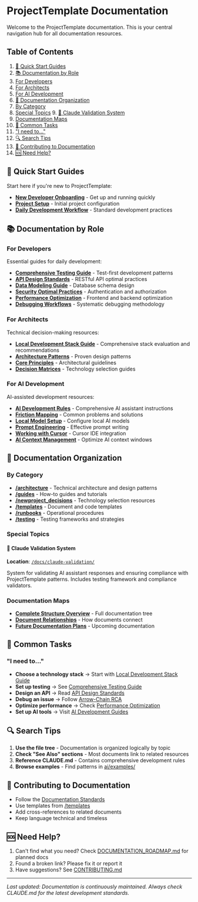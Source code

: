 # ProjectTemplate Documentation

Welcome to the ProjectTemplate documentation. This is your central navigation hub for all documentation resources.

## Table of Contents

1. [🚀 Quick Start Guides](#-quick-start-guides)
2. [📚 Documentation by Role](#-documentation-by-role)
  3. [For Developers](#for-developers)
  4. [For Architects](#for-architects)
  5. [For AI Development](#for-ai-development)
6. [📖 Documentation Organization](#-documentation-organization)
  7. [By Category](#by-category)
  8. [Special Topics](#special-topics)
    9. [🤖 Claude Validation System](#-claude-validation-system)
  10. [Documentation Maps](#documentation-maps)
11. [🎯 Common Tasks](#-common-tasks)
  12. ["I need to..."](#i-need-to)
13. [🔍 Search Tips](#-search-tips)
14. [📝 Contributing to Documentation](#-contributing-to-documentation)
15. [🆘 Need Help?](#-need-help)

## 🚀 Quick Start Guides

Start here if you're new to ProjectTemplate:

- **[New Developer Onboarding](guides/onboarding/new-developer.md)** - Get up and running quickly
- **[Project Setup](guides/onboarding/project-setup.md)** - Initial project configuration
- **[Daily Development Workflow](guides/workflows/daily-development.md)** - Standard development practices

## 📚 Documentation by Role

### For Developers

Essential guides for daily development:

- **[Comprehensive Testing Guide](guides/testing/comprehensive-testing-guide.md)** - Test-first development patterns
- **[API Design Standards](architecture/patterns/api-design-standards.md)** - RESTful API optimal practices
- **[Data Modeling Guide](architecture/patterns/data-modeling-guide.md)** - Database schema design
- **[Security Optimal Practices](guides/security/security-best-practices.md)** - Authentication and authorization
- **[Performance Optimization](guides/performance/optimization-playbook.md)** - Frontend and backend optimization
- **[Debugging Workflows](../CLAUDE.md#arrow-chain-root-cause-analysis)** - Systematic debugging methodology

### For Architects

Technical decision-making resources:

- **[Local Development Stack Guide](newproject_decisions/local-development-stack-guide.md)** - Comprehensive stack evaluation and recommendations
- **[Architecture Patterns](architecture/patterns/)** - Proven design patterns
- **[Core Principles](architecture/decisions/000-core-principles.md)** - Architectural guidelines
- **[Decision Matrices](newproject_decisions/)** - Technology selection guides

### For AI Development

AI-assisted development resources:

- **[AI Development Rules](../CLAUDE.md)** - Comprehensive AI assistant instructions
- **[Friction Mapping](../FRICTION-MAPPING.md)** - Common problems and solutions
- **[Local Model Setup](guides/ai-development/local-model-setup.md)** - Configure local AI models
- **[Prompt Engineering](guides/ai-development/prompt-engineering.md)** - Effective prompt writing
- **[Working with Cursor](guides/ai-development/working-with-cursor.md)** - Cursor IDE integration
- **[AI Context Management](guides/ai-development/ai-context-management.md)** - Optimize AI context windows

## 📖 Documentation Organization

### By Category

- **[/architecture](architecture/)** - Technical architecture and design patterns
- **[/guides](guides/)** - How-to guides and tutorials
- **[/newproject_decisions](newproject_decisions/)** - Technology selection resources
- **[/templates](templates/)** - Document and code templates
- **[/runbooks](runbooks/)** - Operational procedures
- **[/testing](testing/)** - Testing frameworks and strategies

### Special Topics

#### 🤖 Claude Validation System
**Location**: [`/docs/claude-validation/`](claude-validation/)

System for validating AI assistant responses and ensuring compliance with ProjectTemplate patterns. Includes testing
framework and compliance validators.

### Documentation Maps

- **[Complete Structure Overview](DOCUMENTATION_STRUCTURE.md)** - Full documentation tree
- **[Document Relationships](DOCUMENT_RELATIONSHIPS.md)** - How documents connect
- **[Future Documentation Plans](DOCUMENTATION_ROADMAP.md)** - Upcoming documentation

## 🎯 Common Tasks

### "I need to..."

- **Choose a technology stack** → Start with [Local Development Stack Guide](newproject_decisions/local-development-stack-guide.md)
- **Set up testing** → See [Comprehensive Testing Guide](guides/testing/comprehensive-testing-guide.md)
- **Design an API** → Read [API Design Standards](architecture/patterns/api-design-standards.md)
- **Debug an issue** → Follow [Arrow-Chain RCA](../CLAUDE.md#arrow-chain-root-cause-analysis)
- **Optimize performance** → Check [Performance Optimization](guides/performance/optimization-playbook.md)
- **Set up AI tools** → Visit [AI Development Guides](guides/ai-development/)

## 🔍 Search Tips

1. **Use the file tree** - Documentation is organized logically by topic
2. **Check "See Also" sections** - Most documents link to related resources
3. **Reference CLAUDE.md** - Contains comprehensive development rules
4. **Browse examples** - Find patterns in [ai/examples/](../ai/examples/)

## 📝 Contributing to Documentation

- Follow the [Documentation Standards](../CLAUDE.md#documentation-standards)
- Use templates from [/templates](templates/)
- Add cross-references to related documents
- Keep language technical and timeless

## 🆘 Need Help?

1. Can't find what you need? Check [DOCUMENTATION_ROADMAP.md](DOCUMENTATION_ROADMAP.md) for planned docs
2. Found a broken link? Please fix it or report it
3. Have suggestions? See [CONTRIBUTING.md](../CONTRIBUTING.md)

---

*Last updated: Documentation is continuously maintained. Always check CLAUDE.md for the latest development standards.*
